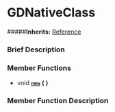 #  GDNativeClass  
#####**Inherits:** [Reference](class_reference)

###  Brief Description  


###  Member Functions 
  * void  **[`new`](#new)**  **(** **)**

###  Member Function Description  
